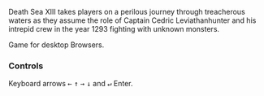 Death Sea XIII takes players on a perilous journey through treacherous waters as they assume the role of Captain Cedric Leviathanhunter and his intrepid crew in the year 1293 fighting with unknown monsters.

Game for desktop Browsers.

### Controls
Keyboard arrows <kbd>←</kbd> <kbd>↑</kbd> <kbd>→</kbd> <kbd>↓</kbd> and <kbd>↵</kbd> Enter.